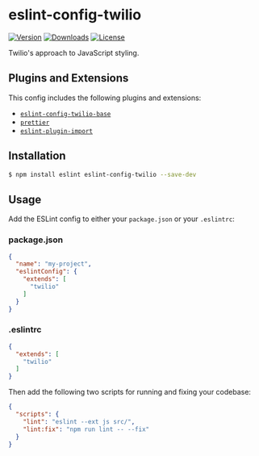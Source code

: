 # eslint-config-twilio

[![Version](https://img.shields.io/npm/v/eslint-config-twilio.svg?style=square)](https://www.npmjs.com/package/eslint-config-twilio)
[![Downloads](https://img.shields.io/npm/dt/eslint-config-twilio.svg?style=square)](https://www.npmjs.com/package/eslint-config-twilio)
[![License](https://img.shields.io/npm/l/eslint-config-twilio.svg?style=square)](../../LICENSE)

Twilio's approach to JavaScript styling.

## Plugins and Extensions

This config includes the following plugins and extensions:

- [`eslint-config-twilio-base`](https://github.com/twilio-labs/twilio-style/tree/master/packages/eslint-config-twilio-base)
- [`prettier`](https://www.npmjs.com/package/prettier)
- [`eslint-plugin-import`](https://www.npmjs.com/package/eslint-plugin-import)

## Installation

```bash
$ npm install eslint eslint-config-twilio --save-dev
```

## Usage

Add the ESLint config to either your `package.json` or your `.eslintrc`:

### package.json

```json
{
  "name": "my-project",
  "eslintConfig": {
    "extends": [
      "twilio"
    ]
  }
}
```

### .eslintrc

```json
{
  "extends": [
    "twilio"
  ]
}
```

Then add the following two scripts for running and fixing your codebase:

```json
{
  "scripts": {
    "lint": "eslint --ext js src/",
    "lint:fix": "npm run lint -- --fix"
  }
}
```
